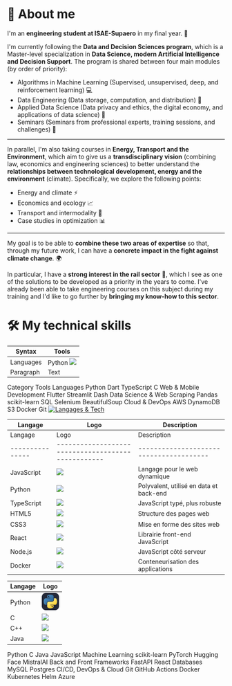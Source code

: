 # 👋 About me


I'm an **engineering student at ISAE-Supaero** in my final year. 🚀

I'm currently following the **Data and Decision Sciences program**, which is a Master-level specialization in **Data Science, modern Artificial Intelligence and Decision Support**.
The program is shared between four main modules (by order of priority): 
  - Algorithms in Machine Learning (Supervised, unsupervised, deep, and reinforcement learning) 💻
  - Data Engineering (Data storage, computation, and distribution) 💾
  - Applied Data Science (Data privacy and ethics, the digital economy, and applications of data science) 📑
  - Seminars (Seminars from professional experts, training sessions, and challenges) 🏢
---
In parallel, I'm also taking courses in **Energy, Transport and the Environment**, which aim to give us a **transdisciplinary vision** (combining law, economics and engineering sciences) to better understand the **relationships between technological development, energy and the environment** (climate). 
Specifically, we explore the following points: 
  - Energy and climate ⚡
  - Economics and ecology 📈
  - Transport and intermodality 🚌
  - Case studies in optimization 📊
---
My goal is to be able to **combine these two areas of expertise** so that, through my future work, I can have a **concrete impact in the fight against climate change**. 🌍

In particular, I have a **strong interest in the rail sector** 🚅, which I see as one of the solutions to be developed as a priority in the years to come. 
I've already been able to take engineering courses on this subject during my training and I'd like to go further by **bringing my know-how to this sector**. 


# 🛠️ My technical skills

| Syntax | Tools |
| ----------- | ----------- |
| Languages | Python <img src="https://skillicons.dev/icons?i=python" width="20"/> |
| Paragraph | Text |
Category	Tools
Languages	Python Dart TypeScript C
Web & Mobile Development	Flutter Streamlit Dash
Data Science & Web Scraping	Pandas scikit-learn SQL Selenium BeautifulSoup
Cloud & DevOps	AWS DynamoDB S3 Docker Git
[![Langages & Tech](https://skillicons.dev/icons?i=js,ts,react,html,css,nodejs,python&perline=7&theme=light)](https://skillicons.dev)

| Langage       | Logo                                         | Description                           |
|---------------|----------------------------------------------|---------------------------------------|
| Langage       | Logo                                             | Description                           |
|---------------|--------------------------------------------------|---------------------------------------|
| JavaScript    | <img src="https://cdn.jsdelivr.net/gh/devicons/devicon/icons/javascript/javascript-original.svg" width="30"/> | Langage pour le web dynamique         |
| Python        | <img src="https://cdn.jsdelivr.net/gh/devicons/devicon/icons/python/python-original.svg" width="30"/>       | Polyvalent, utilisé en data et back-end |
| TypeScript    | <img src="https://cdn.jsdelivr.net/gh/devicons/devicon/icons/typescript/typescript-original.svg" width="30"/> | JavaScript typé, plus robuste        |
| HTML5         | <img src="https://cdn.jsdelivr.net/gh/devicons/devicon/icons/html5/html5-original.svg" width="30"/>          | Structure des pages web              |
| CSS3          | <img src="https://cdn.jsdelivr.net/gh/devicons/devicon/icons/css3/css3-original.svg" width="30"/>            | Mise en forme des sites web          |
| React         | <img src="https://cdn.jsdelivr.net/gh/devicons/devicon/icons/react/react-original.svg" width="30"/>          | Librairie front-end JavaScript       |
| Node.js       | <img src="https://cdn.jsdelivr.net/gh/devicons/devicon/icons/nodejs/nodejs-original.svg" width="30"/>        | JavaScript côté serveur              |
| Docker        | <img src="https://cdn.jsdelivr.net/gh/devicons/devicon/icons/docker/docker-original.svg" width="30"/>        | Conteneurisation des applications    |

| Langage | Logo |
|--------|------|
| Python | <img src="https://github.com/tandpfun/skill-icons/raw/main/icons/Python-Dark.svg" width="40"/> |
| C      | <img src="https://skillicons.dev/icons?i=c&theme=light" width="40"/>      |
| C++    | <img src="https://skillicons.dev/icons?i=cpp&theme=light" width="40"/>    |
| Java   | <img src="https://skillicons.dev/icons?i=java&theme=light" width="40"/>   |

Python C Java JavaScript
Machine Learning	scikit-learn PyTorch Hugging Face MistralAI
Back and Front Frameworks	FastAPI React
Databases	MySQL Postgres
CI/CD, DevOps & Cloud	Git GitHub Actions Docker Kubernetes Helm Azure


